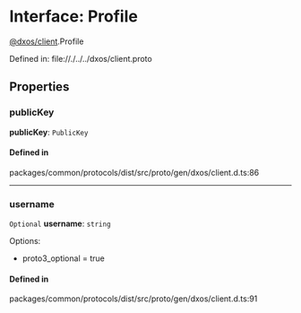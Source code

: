 # Interface: Profile

[@dxos/client](../modules/dxos_client.md).Profile

Defined in:
  file://./../../dxos/client.proto

## Properties

### publicKey

 **publicKey**: `PublicKey`

#### Defined in

packages/common/protocols/dist/src/proto/gen/dxos/client.d.ts:86

___

### username

 `Optional` **username**: `string`

Options:
  - proto3_optional = true

#### Defined in

packages/common/protocols/dist/src/proto/gen/dxos/client.d.ts:91
